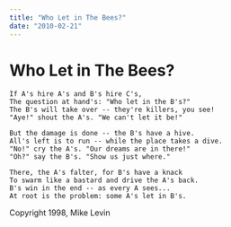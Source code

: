 ```yaml
---
title: "Who Let in The Bees?"
date: "2010-02-21"
---
```

# Who Let in The Bees?

    If A's hire A's and B's hire C's, 
    The question at hand's: "Who let in the B's?" 
    The B's will take over -- they're killers, you see! 
    "Aye!" shout the A's. "We can't let it be!"

    But the damage is done -- the B's have a hive. 
    All's left is to run -- while the place takes a dive. 
    "No!" cry the A's. "Our dreams are in there!" 
    "Oh?" say the B's. "Show us just where."

    There, the A's falter, for B's have a knack 
    To swarm like a bastard and drive the A's back. 
    B's win in the end -- as every A sees... 
    At root is the problem: some A's let in B's.

Copyright 1998, Mike Levin
